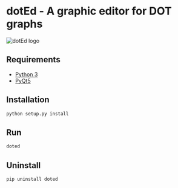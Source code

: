 dotEd - A graphic editor for DOT graphs
========================================================
![dotEd logo](https://cloud.githubusercontent.com/assets/10775422/15577572/5d88e09e-235d-11e6-8c5b-8ac4f9ebaced.png)

## Requirements
 * [Python 3](https://www.python.org/)
 * [PyQt5](https://riverbankcomputing.com/software/pyqt/intro)

## Installation
```bash
python setup.py install
```

## Run
```bash
doted 
```

## Uninstall
```bash
pip uninstall doted
```
